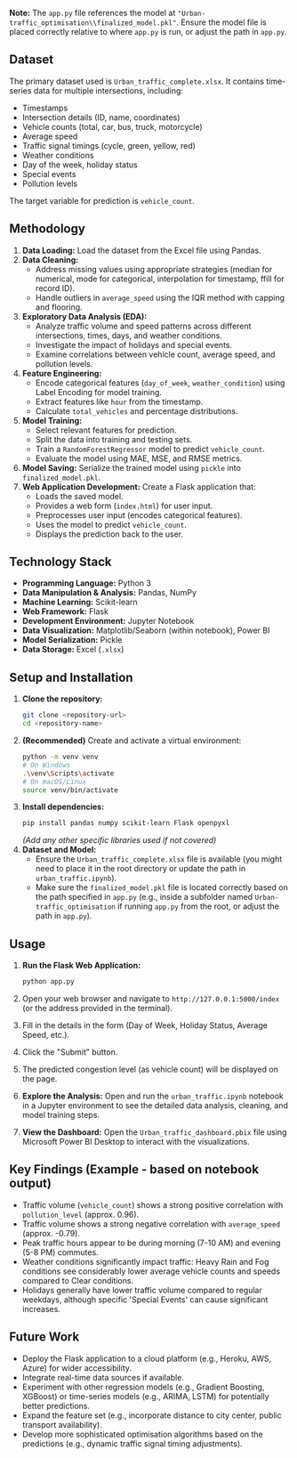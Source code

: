 
**Note:** The `app.py` file references the model at `"Urban-traffic_optimisation\\finalized_model.pkl"`. Ensure the model file is placed correctly relative to where `app.py` is run, or adjust the path in `app.py`.

## Dataset

The primary dataset used is `Urban_traffic_complete.xlsx`. It contains time-series data for multiple intersections, including:

*   Timestamps
*   Intersection details (ID, name, coordinates)
*   Vehicle counts (total, car, bus, truck, motorcycle)
*   Average speed
*   Traffic signal timings (cycle, green, yellow, red)
*   Weather conditions
*   Day of the week, holiday status
*   Special events
*   Pollution levels

The target variable for prediction is `vehicle_count`.

## Methodology

1.  **Data Loading:** Load the dataset from the Excel file using Pandas.
2.  **Data Cleaning:**
    *   Address missing values using appropriate strategies (median for numerical, mode for categorical, interpolation for timestamp, ffill for record ID).
    *   Handle outliers in `average_speed` using the IQR method with capping and flooring.
3.  **Exploratory Data Analysis (EDA):**
    *   Analyze traffic volume and speed patterns across different intersections, times, days, and weather conditions.
    *   Investigate the impact of holidays and special events.
    *   Examine correlations between vehicle count, average speed, and pollution levels.
4.  **Feature Engineering:**
    *   Encode categorical features (`day_of_week`, `weather_condition`) using Label Encoding for model training.
    *   Extract features like `hour` from the timestamp.
    *   Calculate `total_vehicles` and percentage distributions.
5.  **Model Training:**
    *   Select relevant features for prediction.
    *   Split the data into training and testing sets.
    *   Train a `RandomForestRegressor` model to predict `vehicle_count`.
    *   Evaluate the model using MAE, MSE, and RMSE metrics.
6.  **Model Saving:** Serialize the trained model using `pickle` into `finalized_model.pkl`.
7.  **Web Application Development:** Create a Flask application that:
    *   Loads the saved model.
    *   Provides a web form (`index.html`) for user input.
    *   Preprocesses user input (encodes categorical features).
    *   Uses the model to predict `vehicle_count`.
    *   Displays the prediction back to the user.

## Technology Stack

*   **Programming Language:** Python 3
*   **Data Manipulation & Analysis:** Pandas, NumPy
*   **Machine Learning:** Scikit-learn
*   **Web Framework:** Flask
*   **Development Environment:** Jupyter Notebook
*   **Data Visualization:** Matplotlib/Seaborn (within notebook), Power BI
*   **Model Serialization:** Pickle
*   **Data Storage:** Excel (`.xlsx`)

## Setup and Installation

1.  **Clone the repository:**
    ```bash
    git clone <repository-url>
    cd <repository-name>
    ```
2.  **(Recommended)** Create and activate a virtual environment:
    ```bash
    python -m venv venv
    # On Windows
    .\venv\Scripts\activate
    # On macOS/Linux
    source venv/bin/activate
    ```
3.  **Install dependencies:**
    ```bash
    pip install pandas numpy scikit-learn Flask openpyxl
    ```
    *(Add any other specific libraries used if not covered)*
4.  **Dataset and Model:**
    *   Ensure the `Urban_traffic_complete.xlsx` file is available (you might need to place it in the root directory or update the path in `urban_traffic.ipynb`).
    *   Make sure the `finalized_model.pkl` file is located correctly based on the path specified in `app.py` (e.g., inside a subfolder named `Urban-traffic_optimisation` if running `app.py` from the root, or adjust the path in `app.py`).

## Usage

1.  **Run the Flask Web Application:**
    ```bash
    python app.py
    ```
2.  Open your web browser and navigate to `http://127.0.0.1:5000/index` (or the address provided in the terminal).
3.  Fill in the details in the form (Day of Week, Holiday Status, Average Speed, etc.).
4.  Click the "Submit" button.
5.  The predicted congestion level (as vehicle count) will be displayed on the page.

6.  **Explore the Analysis:** Open and run the `urban_traffic.ipynb` notebook in a Jupyter environment to see the detailed data analysis, cleaning, and model training steps.

7.  **View the Dashboard:** Open the `Urban_traffic_dashboard.pbix` file using Microsoft Power BI Desktop to interact with the visualizations.

## Key Findings (Example - based on notebook output)

*   Traffic volume (`vehicle_count`) shows a strong positive correlation with `pollution_level` (approx. 0.96).
*   Traffic volume shows a strong negative correlation with `average_speed` (approx. -0.79).
*   Peak traffic hours appear to be during morning (7-10 AM) and evening (5-8 PM) commutes.
*   Weather conditions significantly impact traffic: Heavy Rain and Fog conditions see considerably lower average vehicle counts and speeds compared to Clear conditions.
*   Holidays generally have lower traffic volume compared to regular weekdays, although specific 'Special Events' can cause significant increases.

## Future Work

*   Deploy the Flask application to a cloud platform (e.g., Heroku, AWS, Azure) for wider accessibility.
*   Integrate real-time data sources if available.
*   Experiment with other regression models (e.g., Gradient Boosting, XGBoost) or time-series models (e.g., ARIMA, LSTM) for potentially better predictions.
*   Expand the feature set (e.g., incorporate distance to city center, public transport availability).
*   Develop more sophisticated optimisation algorithms based on the predictions (e.g., dynamic traffic signal timing adjustments).